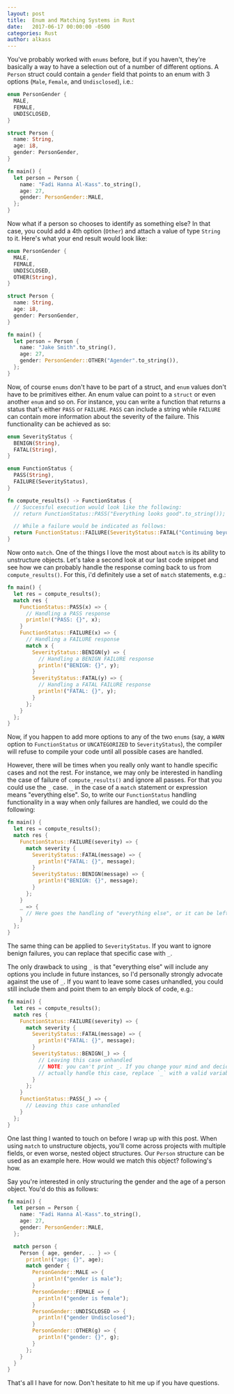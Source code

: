 ```yaml
---
layout: post
title:  Enum and Matching Systems in Rust
date:   2017-06-17 00:00:00 -0500
categories: Rust
author: alkass
---
```


  You've probably worked with `enums` before, but if you haven't, they're basically a way to have a selection out of a number of different options. A `Person` struct could contain a `gender` field that points to an enum with 3 options (`Male`, `Female`, and `Undisclosed`), i.e.:

  ```rust
  enum PersonGender {
    MALE,
    FEMALE,
    UNDISCLOSED,
  }

  struct Person {
    name: String,
    age: i8,
    gender: PersonGender,
  }

  fn main() {
    let person = Person {
      name: "Fadi Hanna Al-Kass".to_string(),
      age: 27,
      gender: PersonGender::MALE,
    };
  }
  ```

  Now what if a person so chooses to identify as something else? In that case, you could add a 4th option (`Other`) and attach a value of type `String` to it. Here's what your end result would look like:

  ```rust
  enum PersonGender {
    MALE,
    FEMALE,
    UNDISCLOSED,
    OTHER(String),
  }

  struct Person {
    name: String,
    age: i8,
    gender: PersonGender,
  }

  fn main() {
    let person = Person {
      name: "Jake Smith".to_string(),
      age: 27,
      gender: PersonGender::OTHER("Agender".to_string()),
    };
  }
  ```

  Now, of course `enums` don't have to be part of a struct, and `enum` values don't have to be primitives either. An enum value can point to a `struct` or even another `enum` and so on. For instance, you can write a function that returns a status that's either `PASS` or `FAILURE`. `PASS` can include a string while `FAILURE` can contain more information about the severity of the failure. This functionality can be achieved as so:

  ```rust
  enum SeverityStatus {
    BENIGN(String),
    FATAL(String),
  }

  enum FunctionStatus {
    PASS(String),
    FAILURE(SeverityStatus),
  }

  fn compute_results() -> FunctionStatus {
    // Successful execution would look like the following:
    // return FunctionStatus::PASS("Everything looks good".to_string());

    // While a failure would be indicated as follows:
    return FunctionStatus::FAILURE(SeverityStatus::FATAL("Continuing beyond this point will cause more damage to the hardware".to_string()));
  }
  ```

  Now onto `match`. One of the things I love the most about `match` is its ability to unstructure objects. Let's take a second look at our last code snippet and see how we can probably handle the response coming back to us from `compute_results()`. For this, i'd definitely use a set of `match` statements, e.g.:

  ```rust
  fn main() {
    let res = compute_results();
    match res {
      FunctionStatus::PASS(x) => {
        // Handling a PASS response
        println!("PASS: {}", x);
      }
      FunctionStatus::FAILURE(x) => {
        // Handling a FAILURE response
        match x {
          SeverityStatus::BENIGN(y) => {
            // Handling a BENIGN FAILURE response
            println!("BENIGN: {}", y);
          }
          SeverityStatus::FATAL(y) => {
            // Handling a FATAL FAILURE response
            println!("FATAL: {}", y);
          }
        };
      }
    };
  }
  ```

  Now, if you happen to add more options to any of the two `enums` (say, a `WARN` option to `FunctionStatus` or `UNCATEGORIZED` to `SeverityStatus`), the compiler will refuse to compile your code until all possible cases are handled.

  However, there will be times when you really only want to handle specific cases and not the rest. For instance, we may only be interested in handling the case of failure of `compute_results()` and ignore all passes. For that you could use the `_` case. `_` in the case of a `match` statement or expression means "everything else". So, to write our `FunctionStatus` handling functionality in a way when only failures are handled, we could do the following:

  ```rust
  fn main() {
    let res = compute_results();
    match res {
      FunctionStatus::FAILURE(severity) => {
        match severity {
          SeverityStatus::FATAL(message) => {
            println!("FATAL: {}", message);
          }
          SeverityStatus::BENIGN(message) => {
            println!("BENIGN: {}", message);
          }
        };
      }
      _ => {
        // Here goes the handling of "everything else", or it can be left out completely
      }
    };
  }
  ```

  The same thing can be applied to `SeverityStatus`. If you want to ignore benign failures, you can replace that specific case with `_`.

  The only drawback to using `_` is that "everything else" will include any options you include in future instances, so I'd personally strongly advocate against the use of `_`. If you want to leave some cases unhandled, you could still include them and point them to an emply block of code, e.g.:

  ```rust
  fn main() {
    let res = compute_results();
    match res {
      FunctionStatus::FAILURE(severity) => {
        match severity {
          SeverityStatus::FATAL(message) => {
            println!("FATAL: {}", message);
          }
          SeverityStatus::BENIGN(_) => {
            // Leaving this case unhandled
            // NOTE: you can't print _. If you change your mind and decide to
            // actually handle this case, replace `_` with a valid variable name.
          }
        };
      }
      FunctionStatus::PASS(_) => {
        // Leaving this case unhandled
      }
    };
  }
  ```

  One last thing I wanted to touch on before I wrap up with this post. When using `match` to unstructure objects, you'll come across projects with multiple fields, or even worse, nested object structures. Our `Person` structure can be used as an example here. How would we match this object? following's how.

  Say you're interested in only structuring the gender and the age of a person object. You'd do this as follows:

  ```rust
  fn main() {
    let person = Person {
      name: "Fadi Hanna Al-Kass".to_string(),
      age: 27,
      gender: PersonGender::MALE,
    };

    match person {
      Person { age, gender, .. } => {
        println!("age: {}", age);
        match gender {
          PersonGender::MALE => {
            println!("gender is male");
          }
          PersonGender::FEMALE => {
            println!("gender is female");
          }
          PersonGender::UNDISCLOSED => {
            println!("gender Undisclosed");
          }
          PersonGender::OTHER(g) => {
            println!("gender: {}", g);
          }
        };
      }
    }
  }
  ```

  That's all I have for now. Don't hesitate to hit me up if you have questions.
